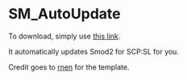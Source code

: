 # SM_AutoUpdate

To download, simply use [this link].

It automatically updates Smod2 for SCP:SL for you.

Credit goes to [rnen] for the template.

[this link]: https://github.com/lordofkhaos/SM_AutoUpdate/releases/latest
[rnen]: https://github.com/Rnen/
